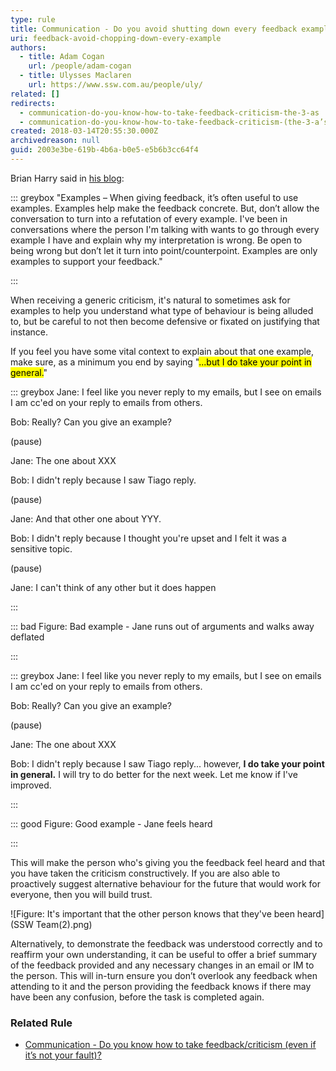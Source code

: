 ```yaml
---
type: rule
title: Communication - Do you avoid shutting down every feedback example?
uri: feedback-avoid-chopping-down-every-example
authors:
  - title: Adam Cogan
    url: /people/adam-cogan
  - title: Ulysses Maclaren
    url: https://www.ssw.com.au/people/uly/
related: []
redirects:
  - communication-do-you-know-how-to-take-feedback-criticism-the-3-as
  - communication-do-you-know-how-to-take-feedback-criticism-(the-3-a’s)
created: 2018-03-14T20:55:30.000Z
archivedreason: null
guid: 2003e3be-619b-4b6a-b0e5-e5b6b3cc64f4
---
```


Brian Harry said in [his blog](https://blogs.msdn.microsoft.com/bharry/2017/08/18/taking-feedback/):

<!--endintro-->


::: greybox
"Examples – When giving feedback, it’s often useful to use examples. Examples help make the feedback concrete. But, don’t allow the conversation to turn into a refutation of every example. I've been in conversations where the person I'm talking with wants to go through every example I have and explain why my interpretation is wrong. Be open to being wrong but don’t let it turn into point/counterpoint. Examples are only examples to support your feedback."

:::

When receiving a generic criticism, it's natural to sometimes ask for examples to help you understand what type of behaviour is being alluded to, but be careful to not then become defensive or fixated on justifying that instance.

If you feel you have some vital context to explain about that one example, make sure, as a minimum you end by saying "<mark>...but I do take your point in general.</mark>"


::: greybox
Jane: I feel like you never reply to my emails, but I see on emails I am cc'ed on your reply to emails from others.

Bob: Really? Can you give an example?

(pause)

Jane: The one about XXX

Bob: I didn't reply because I saw Tiago reply. 

(pause)

Jane: And that other one about YYY.

Bob: I didn't reply because I thought you're upset and I felt it was a sensitive topic.

(pause)

Jane: I can't think of any other but it does happen

:::


::: bad
Figure: Bad example - Jane runs out of arguments and walks away deflated

:::


::: greybox
Jane: I feel like you never reply to my emails, but I see on emails I am cc'ed on your reply to emails from others.

Bob: Really? Can you give an example?

(pause)

Jane: The one about XXX

Bob: I didn't reply because I saw Tiago reply... however,  **I do take your point in general.** I will try to do better for the next week. Let me know if I've improved.

:::


::: good
Figure: Good example - Jane feels heard 

:::



This will make the person who's giving you the feedback feel heard and that you have taken the criticism constructively. If you are also able to proactively suggest alternative behaviour for the future that would work for everyone, then you will build trust.

![Figure: It's important that the other person knows that they've been heard](SSW Team(2).png)  


Alternatively, to demonstrate the feedback was understood correctly and to reaffirm your own understanding, it can be useful to offer a brief summary of the feedback provided and any necessary changes in an email or IM to the person. This will in-turn ensure you don’t overlook any feedback when attending to it and the person providing the feedback knows if there may have been any confusion, before the task is completed again.


### Related Rule


* [Communication - Do you know how to take feedback/criticism (even if it’s not your fault)?](/do-you-know-how-to-take-feedback-criticism-even-if-its-not-your-fault)
